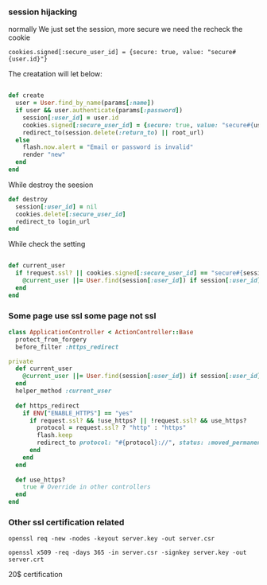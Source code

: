 ### session hijacking


normally We just set the session, more secure we need the recheck the cookie

`cookies.signed[:secure_user_id] = {secure: true, value: "secure#{user.id}"}`

The creatation will let below:

```ruby

def create
  user = User.find_by_name(params[:name])
  if user && user.authenticate(params[:password])
    session[:user_id] = user.id
    cookies.signed[:secure_user_id] = {secure: true, value: "secure#{user.id}"}
    redirect_to(session.delete(:return_to) || root_url)
  else
    flash.now.alert = "Email or password is invalid"
    render "new"
  end
end

```

While destroy the seesion

```ruby
def destroy
  session[:user_id] = nil
  cookies.delete[:secure_user_id]
  redirect_to login_url
end
```

While check the setting

```ruby

def current_user
  if !request.ssl? || cookies.signed[:secure_user_id] == "secure#{session[:user_id]}"
    @current_user ||= User.find(session[:user_id]) if session[:user_id]
  end
end

```

### Some page use ssl some page not ssl

```ruby
class ApplicationController < ActionController::Base
  protect_from_forgery
  before_filter :https_redirect

private
  def current_user
    @current_user ||= User.find(session[:user_id]) if session[:user_id]
  end
  helper_method :current_user
  
  def https_redirect
    if ENV["ENABLE_HTTPS"] == "yes"
      if request.ssl? && !use_https? || !request.ssl? && use_https?
        protocol = request.ssl? ? "http" : "https"
        flash.keep
        redirect_to protocol: "#{protocol}://", status: :moved_permanently
      end
    end
  end
  
  def use_https?
    true # Override in other controllers
  end  
end
```

### Other ssl certification related

```
openssl req -new -nodes -keyout server.key -out server.csr

openssl x509 -req -days 365 -in server.csr -signkey server.key -out server.crt
```

20$ certification


